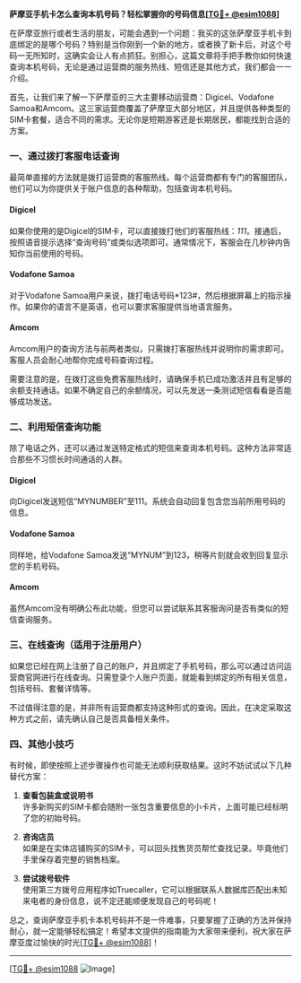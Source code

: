 **萨摩亚手机卡怎么查询本机号码？轻松掌握你的号码信息[[TG💪+ @esim1088](https://t.me/s/esim1088)]**

在萨摩亚旅行或者生活的朋友，可能会遇到一个问题：我买的这张萨摩亚手机卡到底绑定的是哪个号码？特别是当你刚到一个新的地方，或者换了新卡后，对这个号码一无所知时，这确实会让人有点抓狂。别担心，这篇文章将手把手教你如何快速查询本机号码，无论是通过运营商的服务热线、短信还是其他方式，我们都会一一介绍。

首先，让我们来了解一下萨摩亚的三大主要移动运营商：Digicel、Vodafone Samoa和Amcom。这三家运营商覆盖了萨摩亚大部分地区，并且提供各种类型的SIM卡套餐，适合不同的需求。无论你是短期游客还是长期居民，都能找到合适的方案。

### 一、通过拨打客服电话查询

最简单直接的方法就是拨打运营商的客服热线。每个运营商都有专门的客服团队，他们可以为你提供关于账户信息的各种帮助，包括查询本机号码。

#### Digicel
如果你使用的是Digicel的SIM卡，可以直接拨打他们的客服热线：*111*。接通后，按照语音提示选择“查询号码”或类似选项即可。通常情况下，客服会在几秒钟内告知你当前使用的号码。

#### Vodafone Samoa
对于Vodafone Samoa用户来说，拨打电话号码*123#，然后根据屏幕上的指示操作。如果你的语言不是英语，也可以要求客服提供当地语言服务。

#### Amcom
Amcom用户的查询方法与前两者类似，只需拨打客服热线并说明你的需求即可。客服人员会耐心地帮你完成号码查询过程。

需要注意的是，在拨打这些免费客服热线时，请确保手机已成功激活并且有足够的余额支持通话。如果不确定自己的余额情况，可以先发送一条测试短信看看是否能够成功发送。

### 二、利用短信查询功能

除了电话之外，还可以通过发送特定格式的短信来查询本机号码。这种方法非常适合那些不习惯长时间通话的人群。

#### Digicel
向Digicel发送短信“MYNUMBER”至111。系统会自动回复包含您当前所用号码的信息。

#### Vodafone Samoa
同样地，给Vodafone Samoa发送“MYNUM”到123，稍等片刻就会收到回复显示您的手机号码。

#### Amcom
虽然Amcom没有明确公布此功能，但您可以尝试联系其客服询问是否有类似的短信查询服务。

### 三、在线查询（适用于注册用户）

如果您已经在网上注册了自己的账户，并且绑定了手机号码，那么可以通过访问运营商官网进行在线查询。只需登录个人账户页面，就能看到绑定的所有相关信息，包括号码、套餐详情等。

不过值得注意的是，并非所有运营商都支持这种形式的查询。因此，在决定采取这种方式之前，请先确认自己是否具备相关条件。

### 四、其他小技巧

有时候，即使按照上述步骤操作也可能无法顺利获取结果。这时不妨试试以下几种替代方案：

1. **查看包装盒或说明书**  
   许多新购买的SIM卡都会随附一张包含重要信息的小卡片，上面可能已经标明了您的初始号码。

2. **咨询店员**  
   如果是在实体店铺购买的SIM卡，可以回头找售货员帮忙查找记录。毕竟他们手里保存着完整的销售档案。

3. **尝试拨号软件**  
   使用第三方拨号应用程序如Truecaller，它可以根据联系人数据库匹配出未知来电者的身份信息，说不定还能顺便发现自己的号码呢！

总之，查询萨摩亚手机卡本机号码并不是一件难事，只要掌握了正确的方法并保持耐心，就一定能够轻松搞定！希望本文提供的指南能为大家带来便利，祝大家在萨摩亚度过愉快的时光[[TG💪+ @esim1088](https://t.me/s/esim1088)]！

---

[[TG💪+ @esim1088](https://t.me/s/esim1088) ![Image](https://i.postimg.cc/4NQfJmqS/Snipaste-2025-05-13-00-14-12.png)]